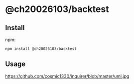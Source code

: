 # @ch20026103/backtest

## Install

npm:

```
npm install @ch20026103/backtest
```

## Usage
https://github.com/cosmic1330/inquirer/blob/master/uml.jpg